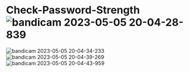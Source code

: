 # Check-Password-Strength![bandicam 2023-05-05 20-04-28-839](https://user-images.githubusercontent.com/98160096/236524120-a0662209-f3c7-400e-a730-9cfa168c6bbd.jpg)

![bandicam 2023-05-05 20-04-34-233](https://user-images.githubusercontent.com/98160096/236524130-14935165-1871-49b9-9df3-cc7d37935e04.jpg)
![bandicam 2023-05-05 20-04-39-269](https://user-images.githubusercontent.com/98160096/236524136-d809f359-c6a2-49c8-9b86-79964ad230ab.jpg)
![bandicam 2023-05-05 20-04-43-959](https://user-images.githubusercontent.com/98160096/236524145-0fafdd29-99f5-4089-8d28-5a2a695e1129.jpg)

